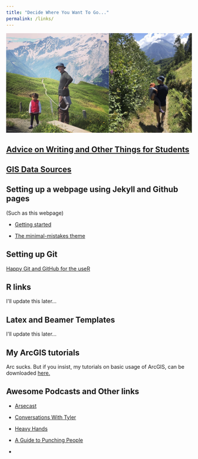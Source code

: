 ```yaml
---
title: "Decide Where You Want To Go..."
permalink: /links/
---
```


![links_unified](/assets/images/links_unified.jpg)

## [Advice on Writing and Other Things for Students](https://noeldjohnson.github.io/student_advice/)

## [GIS Data Sources](https://noeldjohnson.github.io/gis_links/)

## Setting up a webpage using Jekyll and Github pages
(Such as this webpage)

* [Getting started](https://programminghistorian.org/en/lessons/building-static-sites-with-jekyll-github-pages)

* [The minimal-mistakes theme](https://mmistakes.github.io/minimal-mistakes/docs/quick-start-guide/)

## Setting up Git

[Happy Git and GitHub for the useR](https://happygitwithr.com/)

## R links

I'll update this later...

## Latex and Beamer Templates

I'll update this later...

## My ArcGIS tutorials

Arc sucks. But if you insist, my tutorials on basic usage of ArcGIS, can be downloaded [here.](https://github.com/noeldjohnson/ArcGIS-Tutorial.git)

## Awesome Podcasts and Other links

* [Arsecast](https://arseblog.com/arsecast/)

* [Conversations With Tyler](https://conversationswithtyler.com/)

* [Heavy Hands](https://www.patreon.com/user?u=2439474)

* [A Guide to Punching People](https://www.expertboxing.com/johnnys-punching-combinations-list)

* 
